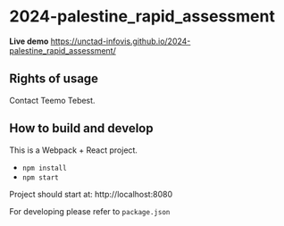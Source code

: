 # 2024-palestine_rapid_assessment

**Live demo** https://unctad-infovis.github.io/2024-palestine_rapid_assessment/

## Rights of usage

Contact Teemo Tebest.

## How to build and develop

This is a Webpack + React project.

* `npm install`
* `npm start`

Project should start at: http://localhost:8080

For developing please refer to `package.json`